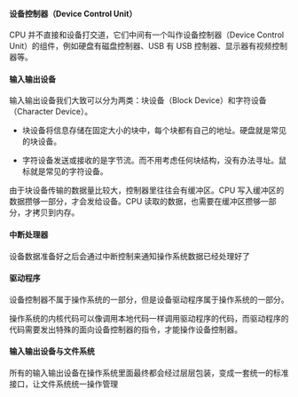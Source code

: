 #### 设备控制器（Device Control Unit）
CPU 并不直接和设备打交道，它们中间有一个叫作设备控制器（Device Control Unit）的组件，例如硬盘有磁盘控制器、USB 有 USB 控制器、显示器有视频控制器等。

#### 输入输出设备
输入输出设备我们大致可以分为两类：块设备（Block Device）和字符设备（Character Device）。

- 块设备将信息存储在固定大小的块中，每个块都有自己的地址。硬盘就是常见的块设备。

- 字符设备发送或接收的是字节流。而不用考虑任何块结构，没有办法寻址。鼠标就是常见的字符设备。

由于块设备传输的数据量比较大，控制器里往往会有缓冲区。CPU 写入缓冲区的数据攒够一部分，才会发给设备。CPU 读取的数据，也需要在缓冲区攒够一部分，才拷贝到内存。

#### 中断处理器
设备数据准备好之后会通过中断控制来通知操作系统数据已经处理好了

#### 驱动程序
设备控制器不属于操作系统的一部分，但是设备驱动程序属于操作系统的一部分。

操作系统的内核代码可以像调用本地代码一样调用驱动程序的代码，而驱动程序的代码需要发出特殊的面向设备控制器的指令，才能操作设备控制器。

#### 输入输出设备与文件系统
所有的输入输出设备在操作系统里面最终都会经过层层包装，变成一套统一的标准接口，让文件系统统一操作管理


